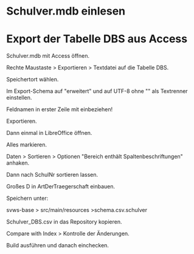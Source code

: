 # Schulver.mdb einlesen

# Export der Tabelle DBS aus Access

Schulver.mdb mit Access öffnen.

Rechte Maustaste > Exportieren > Textdatei auf die Tabelle DBS.

Speichertort wählen.

Im Export-Schema auf "erweitert" und auf UTF-8 ohne "" als Textrenner einstellen.

Feldnamen in erster Zeile mit einbeziehen!

Exportieren.

Dann einmal in LibreOffice öffnen.

Alles markieren.

Daten > Sortieren > Optionen "Bereich enthält Spaltenbeschriftungen" anhaken.

Dann nach SchulNr sortieren lassen.

Großes D in ArtDerTraegerschaft einbauen.

Speichern unter:

svws-base > src/main/resources >schema.csv.schulver

Schulver_DBS.csv in das Repository kopieren.

Compare with Index > Kontrolle der Änderungen.

Build ausführen und danach einchecken.
